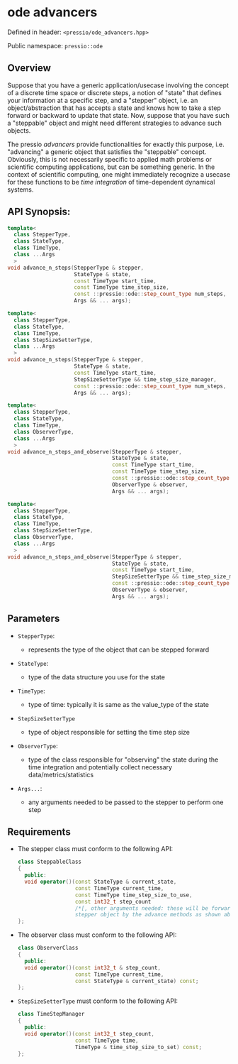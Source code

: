 
# ode advancers

Defined in header: `<pressio/ode_advancers.hpp>`

Public namespace: `pressio::ode`


## Overview

Suppose that you have a generic application/usecase
involving the concept of a discrete time space or discrete steps,
a notion of "state" that defines your information at a specific step,
and a "stepper" object, i.e. an object/abstraction that has accepts a state
and knows how to take a step forward or backward to update that state.
Now, suppose that you have such a "steppable" object and might
need different strategies to advance such objects.

The pressio *advancers* provide functionalities for exactly this purpose,
i.e. "advancing" a generic object that satisfies the "steppable" concept.
Obviously, this is not necessarily specific to applied math problems or
scientific computing applications, but can be something generic.
In the context of scientific computing, one might immediately recognize
a usecase for these functions to be *time integration* of
time-dependent dynamical systems.


## API Synopsis:

```cpp
template<
  class StepperType,
  class StateType,
  class TimeType,
  class ...Args
  >
void advance_n_steps(StepperType & stepper,
					 StateType & state,
					 const TimeType start_time,
					 const TimeType time_step_size,
					 const ::pressio::ode::step_count_type num_steps,
					 Args && ... args);

template<
  class StepperType,
  class StateType,
  class TimeType,
  class StepSizeSetterType,
  class ...Args
  >
void advance_n_steps(StepperType & stepper,
					 StateType & state,
					 const TimeType start_time,
					 StepSizeSetterType && time_step_size_manager,
					 const ::pressio::ode::step_count_type num_steps,
					 Args && ... args);

template<
  class StepperType,
  class StateType,
  class TimeType,
  class ObserverType,
  class ...Args
  >
void advance_n_steps_and_observe(StepperType & stepper,
								 StateType & state,
								 const TimeType start_time,
								 const TimeType time_step_size,
								 const ::pressio::ode::step_count_type num_steps,
								 ObserverType & observer,
								 Args && ... args);

template<
  class StepperType,
  class StateType,
  class TimeType,
  class StepSizeSetterType,
  class ObserverType,
  class ...Args
  >
void advance_n_steps_and_observe(StepperType & stepper,
								 StateType & state,
								 const TimeType start_time,
								 StepSizeSetterType && time_step_size_manager,
								 const ::pressio::ode::step_count_type num_steps,
								 ObserverType & observer,
								 Args && ... args);
```

## Parameters

- `StepperType`:
  - represents the type of the object that can be stepped forward

- `StateType`:
  - type of the data structure you use for the state

- `TimeType`:
  - type of time: typically it is same as the value_type of the state

- `StepSizeSetterType`
  - type of object responsible for setting the time step size

- `ObserverType`:
  - type of the class responsible for "observing" the state during the
  time integration and potentially collect necessary data/metrics/statistics

- `Args...`:
  - any arguments needed to be passed to the stepper to perform one step


## Requirements

- The stepper class must conform to the following API:
  ```cpp
  class SteppableClass
  {
    public:
	void operator()(const StateType & current_state,
					const TimeType current_time,
					const TimeType time_step_size_to_use,
					const int32_t step_count
					/*[, other arguments needed: these will be forwarded to your
					stepper object by the advance methods as shown above ]*/);
  };
  ```

- The observer class must conform to the following API:
  ```cpp
  class ObserverClass
  {
    public:
    void operator()(const int32_t & step_count,
				    const TimeType current_time,
					const StateType & current_state) const;
  };
  ```

- `StepSizeSetterType` must conform to the following API:
  ```cpp
  class TimeStepManager
  {
    public:
    void operator()(const int32_t step_count,
				    const TimeType time,
					TimeType & time_step_size_to_set) const;
  };
  ```
